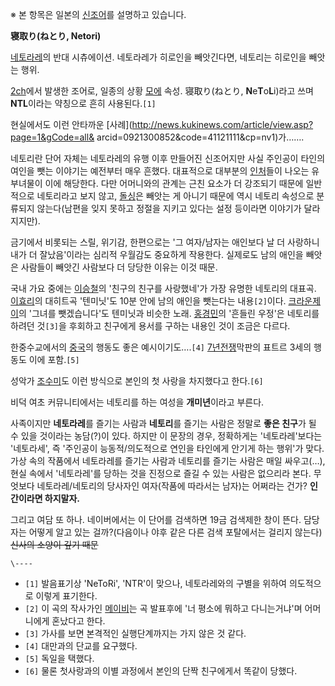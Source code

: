 ※ 본 항목은 일본의 [신조어](%EC%8B%A0%EC%A1%B0%EC%96%B4.md)를 설명하고 있습니다.

  
**寝取り(ねとり, Netori)**

[네토라레](%EB%84%A4%ED%86%A0%EB%9D%BC%EB%A0%88.md)의 반대 시츄에이션. 네토라레가 히로인을
빼앗긴다면, 네토리는 히로인을 빼앗는 행위.

[2ch](2ch.md)에서 발생한 조어로, 일종의 상황 [모에](%EB%AA%A8%EC%97%90.md) 속성. 寝取り(ねとり,
**N**e**T**o**L**i)라고 쓰며 **NTL**이라는 약칭으로 흔히 사용된다.`[1]`

현실에서도 이런 안타까운 [사례](http://news.kukinews.com/article/view.asp?page=1&gCode=all&
arcid=0921300852&code=41121111&cp=nv1)가…….

네토리란 단어 자체는 네토라레의 유행 이후 만들어진 신조어지만 사실 주인공이 타인의 여인을 뺏는 이야기는 예전부터 매우 흔했다. 대표적으로
대부분의 [인처](%EC%9D%B8%EC%B2%98.md)들이 나오는 유부녀물이 이에 해당한다. 다만 어머니와의 관계는 근친 요소가 더
강조되기 때문에 일반적으로 네토리라고 보지 않고, [돌싱](%EB%8F%8C%EC%8B%B1.md)은 빼앗는 게 아니기 때문에 역시
네토리 속성으로 분류되지 않는다(남편을 잊지 못하고 정절을 지키고 있다는 설정 등이라면 이야기가 달라지지만).

금기에서 비롯되는 스릴, 위기감, 한편으로는 '그 여자/남자는 애인보다 날 더 사랑하니 내가 더 잘났음'이라는 심리적 우월감도 중요하게
작용한다. 실제로도 남의 애인을 빼앗은 사람들이 빼앗긴 사람보다 더 당당한 이유는 이것 때문.

국내 가요 중에는 [이승철](%EC%9D%B4%EC%8A%B9%EC%B2%A0.md)의 '친구의 친구를 사랑했네'가 가장 유명한
네토리의 대표곡. [이효리](%EC%9D%B4%ED%9A%A8%EB%A6%AC.md)의 대히트곡 '텐미닛'도 10분 안에 남의 애인을
뺏는다는 내용`[2]`이다. [크라운제이](%ED%81%AC%EB%9D%BC%EC%9A%B4%20%EC%A0%9C%EC%9D%B4.md)의 '그녀를 뺏겠습니다'도 텐미닛과
비슷한 노래. [홍경민](%ED%99%8D%EA%B2%BD%EB%AF%BC.md)의 '흔들린 우정'은 네토리를 하려던 것`[3]`을
후회하고 친구에게 용서를 구하는 내용인 것이 조금은 다르다.

한중수교에서의 [중국](%EC%A4%91%EA%B5%AD.md)의 행동도 좋은 예시이기도….`[4]` [7년전쟁](7%EB%85%84%20%EC%A0%84%EC%9F%81.md)막판의 표트르 3세의 행동도 이에 포함.`[5]`

성악가 [조수미](%EC%A1%B0%EC%88%98%EB%AF%B8.md)도 이런 방식으로 본인의 첫 사랑을 차지했다고 한다.`[6]`

비덕 여초 커뮤니티에서는 네토리를 하는 여성을 **개미년**이라고 부른다.

사족이지만 **네토라레**를 즐기는 사람과 **네토리**를 즐기는 사람은 정말로 **좋은 친구**가 될 수 있을 것이라는 농담(?)이 있다.
하지만 이 문장의 경우, 정확하게는 '네토라레'보다는 '네토라세', 즉 '주인공이 능동적/의도적으로 연인을 타인에게 안기게 하는 행위'가
맞다. 가상 속의 작품에서 네토라레를 즐기는 사람과 네토리를 즐기는 사람은 매일 싸우고(…), 현실 속에서 '네토라레'를 당하는 것을
진정으로 즐길 수 있는 사람은 없으리라 본다. 무엇보다 네토라레/네토리의 당사자인 여자(작품에 따라서는 남자)는 어쩌라는 건가?
**인간이라면 하지말자.**

그리고 여담 또 하나. 네이버에서는 이 단어를 검색하면 19금 검색제한 창이 뜬다. 담당자는 어떻게 알고 있는 걸까?(다음이나 야후 같은
다른 검색 포탈에서는 걸리지 않는다) <del>신사의 소양이 깊기 때문</del>

`\----`

  * `[1]` 발음표기상 'NeToRi', 'NTR'이 맞으나, 네토라레와의 구별을 위하여 의도적으로 이렇게 표기한다.
  * `[2]` 이 곡의 작사가인 [메이비](%EB%A9%94%EC%9D%B4%EB%B9%84.md)는 곡 발표후에 '너 평소에 뭐하고 다니는거냐'며 어머니에게 혼났다고 한다.
  * `[3]` 가사를 보면 본격적인 실행단계까지는 가지 않은 것 같다.
  * `[4]` 대만과의 단교를 요구했다.
  * `[5]` 독일을 택했다.
  * `[6]` 물론 첫사랑과의 이별 과정에서 본인의 단짝 친구에게서 똑같이 당했다.

